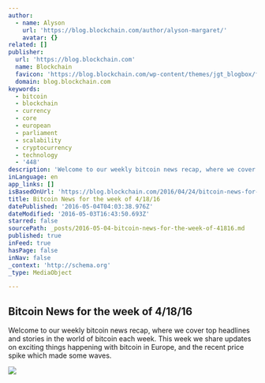 ```yaml
---
author:
  - name: Alyson
    url: 'https://blog.blockchain.com/author/alyson-margaret/'
    avatar: {}
related: []
publisher:
  url: 'https://blog.blockchain.com'
  name: Blockchain
  favicon: 'https://blog.blockchain.com/wp-content/themes/jgt_blogbox/favicon.ico'
  domain: blog.blockchain.com
keywords:
  - bitcoin
  - blockchain
  - currency
  - core
  - european
  - parliament
  - scalability
  - cryptocurrency
  - technology
  - '448'
description: 'Welcome to our weekly bitcoin news recap, where we cover top headlines and stories in the world of bitcoin each week. This week we share updates on exciting things happening with bitcoin in Europe, and the recent price spike which made some waves.'
inLanguage: en
app_links: []
isBasedOnUrl: 'https://blog.blockchain.com/2016/04/24/bitcoin-news-for-the-week-of-41816/'
title: Bitcoin News for the week of 4/18/16
datePublished: '2016-05-04T04:03:38.976Z'
dateModified: '2016-05-03T16:43:50.693Z'
starred: false
sourcePath: _posts/2016-05-04-bitcoin-news-for-the-week-of-41816.md
published: true
inFeed: true
hasPage: false
inNav: false
_context: 'http://schema.org'
_type: MediaObject

---
```

<article style=""><h1>Bitcoin News for the week of 4/18/16</h1><p>Welcome to our weekly bitcoin news recap, where we cover top headlines and stories in the world of bitcoin each week. This week we share updates on exciting things happening with bitcoin in Europe, and the recent price spike which made some waves.</p><img src="https://blog.blockchain.com/wp-content/uploads/2016/04/nic-cary-bulgaria-16.jpg" /></article>